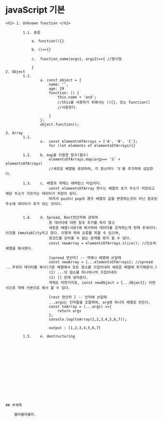 # javaScript 기본


    <h2> 1. Unknown function </h2>

            1.1. 종류 

                a. function(){}

                b. ()=>{}
                
                c.  function_name(args1, args2)=>{ //명시형

                }
    2. Object
            1.1. 
                    a. const object = {
                        name: '',
                        age: 29
                        function: () {
                            this.name + 'asd'; 
                            //this를 사용하기 위해서는 (){}, 또는 function()
                            //사용한다. 

                        }
                    };
                    object.function();
    
    3. Array
            1.1.
                    a.  const elementsOfArrays = ['A', 'B', 'C'];
                        for (let elements of elementsOfArrays){}

            1.2.    b. map을 이용한 함수(필수)
                        elementsOfArrays.map(args=> 'S' + elementsOfArrays)
                        //새로운 배열을 생성하여, 각 원소마다 'S'를 추가하여 삽입한다. 

            1.3.    c. 배열과 객체는 레퍼런스 타입이다. 
                        const elementsOfArray 변수는 배열의 초기 주소가 저장되고 해당 주소가 가르키는 데이타가 저장이 된다. 
                        따라서 push나 pop의 경우 배열의 값을 변경하는것이 아닌 참조된 주소에 데이타가 추가 되는 것이다. 
            

            1.4.    d. Spread, Rest연산자에 관하여 
                        원 데이타에 대한 참조 추가를 하지 않고 
                        새로운 배열(사본)에 복사하여 데이타를 조작하는게 현재 추세이다. 이것을 immutablity라고 한다. 이렇게 하여 오류를 피할 수 있으며, 
                        원코드를 읽어올 수 없는 문제를 방지 할 수 있다. 
                        const newArray = elementsOfArrays.slice(); //단순히 배열을 복사한다.

                        [spread 연산자] -- 객체나 배열에 쓰일때
                        const newArray = [...elementsOfArrays]; //spread ...주위의 데이타를 복사(기존 배열에서 모든 원소를 끄집어내어 새로운 배열에 추가해준다.)
                        (1) ...의 원소를 하나하나씩 끄집어내어
                        (2) [] 안에 넣어준다. 
                        객체도 마찬가지로, const newObject = {...Object}; 이런식으로 객체 사본으로 복사 할 수 있다. 

                        [rest 연산자 ] -- 인자에 쓰일때
                        ...args는 인자들을 조합하여, arg에 하나의 배열로 만든다.
                        const toArray = (...args) =>{
                            return args
                        };
                        console.log(toArray(1,2,3,4,5,6,7));

                        output : [1,2,3,4,5,6,7]
            
            1.5.    e. destructuring













    

    ## 부제목

        블라블라블라.